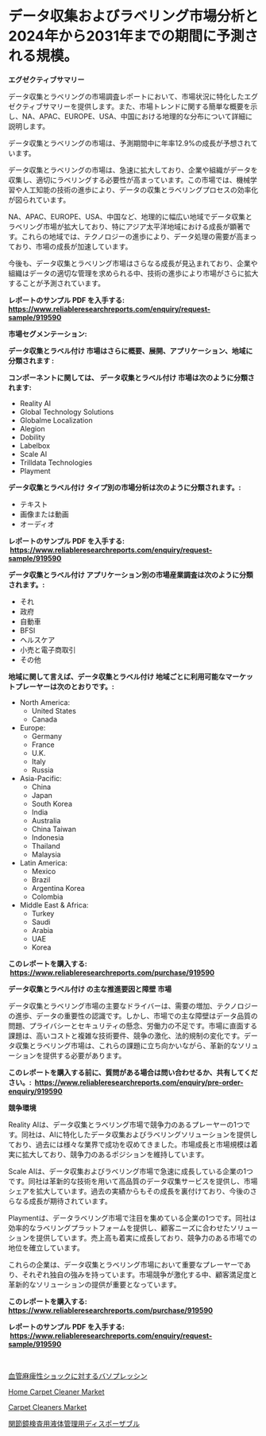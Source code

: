 <p><h1>データ収集およびラベリング市場分析と2024年から2031年までの期間に予測される規模。</h1></p><p><strong>エグゼクティブサマリー</strong></p>
<p><p>データ収集とラベリングの市場調査レポートにおいて、市場状況に特化したエグゼクティブサマリーを提供します。また、市場トレンドに関する簡単な概要を示し、NA、APAC、EUROPE、USA、中国における地理的な分布について詳細に説明します。</p><p>データ収集とラベリングの市場は、予測期間中に年率12.9%の成長が予想されています。</p><p>データ収集とラベリングの市場は、急速に拡大しており、企業や組織がデータを収集し、適切にラベリングする必要性が高まっています。この市場では、機械学習や人工知能の技術の進歩により、データの収集とラベリングプロセスの効率化が図られています。</p><p>NA、APAC、EUROPE、USA、中国など、地理的に幅広い地域でデータ収集とラベリング市場が拡大しており、特にアジア太平洋地域における成長が顕著です。これらの地域では、テクノロジーの進歩により、データ処理の需要が高まっており、市場の成長が加速しています。</p><p>今後も、データ収集とラベリング市場はさらなる成長が見込まれており、企業や組織はデータの適切な管理を求められる中、技術の進歩により市場がさらに拡大することが予測されています。</p></p>
<p><strong>レポートのサンプル PDF を入手する: <a href="https://www.reliableresearchreports.com/enquiry/request-sample/919590">https://www.reliableresearchreports.com/enquiry/request-sample/919590</a></strong></p>
<p><strong>市場セグメンテーション:</strong></p>
<p><strong> データ収集とラベル付け 市場はさらに概要、展開、アプリケーション、地域に分類されます :</strong></p>
<p><strong>コンポーネントに関しては、 データ収集とラベル付け 市場は次のように分類されます: &nbsp;</strong></p>
<p><ul><li>Reality AI</li><li>Global Technology Solutions</li><li>Globalme Localization</li><li>Alegion</li><li>Dobility</li><li>Labelbox</li><li>Scale AI</li><li>Trilldata Technologies</li><li>Playment</li></ul></p>
<p><strong> データ収集とラベル付け タイプ別の市場分析は次のように分類されます。:</strong></p>
<p><ul><li>テキスト</li><li>画像または動画</li><li>オーディオ</li></ul></p>
<p><strong>レポートのサンプル PDF を入手する: &nbsp;<a href="https://www.reliableresearchreports.com/enquiry/request-sample/919590">https://www.reliableresearchreports.com/enquiry/request-sample/919590</a></strong></p>
<p><strong> データ収集とラベル付け アプリケーション別の市場産業調査は次のように分類されます。:</strong></p>
<p><ul><li>それ</li><li>政府</li><li>自動車</li><li>BFSI</li><li>ヘルスケア</li><li>小売と電子商取引</li><li>その他</li></ul></p>
<p><strong>地域に関して言えば、データ収集とラベル付け 地域ごとに利用可能なマーケットプレーヤーは次のとおりです。:</strong></p>
<p><ul>
    <li>
        North America:
        <ul>
            <li>United States</li>
            <li>Canada</li>
        </ul>
    </li>
    <li>
        Europe:
        <ul>
            <li>Germany</li>
            <li>France</li>
            <li>U.K.</li>
            <li>Italy</li>
            <li>Russia</li>
        </ul>
    </li>
    <li>
        Asia-Pacific:
        <ul>
            <li>China</li>
            <li>Japan</li>
            <li>South Korea</li>
            <li>India</li>
            <li>Australia</li>
            <li>China Taiwan</li>
            <li>Indonesia</li>
            <li>Thailand</li>
            <li>Malaysia</li>
        </ul>
    </li>
    <li>
        Latin America:
        <ul>
            <li>Mexico</li>
            <li>Brazil</li>
            <li>Argentina Korea</li>
            <li>Colombia</li>
        </ul>
    </li>
    <li>
        Middle East & Africa:
        <ul>
            <li>Turkey</li>
            <li>Saudi</li>
            <li>Arabia</li>
            <li>UAE</li>
            <li>Korea</li>
        </ul>
    </li>
    </ul></p>
<p><strong>このレポートを購入する: &nbsp;<a href="https://www.reliableresearchreports.com/purchase/919590">https://www.reliableresearchreports.com/purchase/919590</a></strong></p>
<p><strong>データ収集とラベル付け の主な推進要因と障壁 市場</strong></p>
<p><p>データ収集とラベリング市場の主要なドライバーは、需要の増加、テクノロジーの進歩、データの重要性の認識です。しかし、市場での主な障壁はデータ品質の問題、プライバシーとセキュリティの懸念、労働力の不足です。市場に直面する課題は、高いコストと複雑な技術要件、競争の激化、法的規制の変化です。データ収集とラベリング市場は、これらの課題に立ち向かいながら、革新的なソリューションを提供する必要があります。</p></p>
<p><strong>このレポートを購入する前に、質問がある場合は問い合わせるか、共有してください。:&nbsp; <a href="https://www.reliableresearchreports.com/enquiry/pre-order-enquiry/919590">https://www.reliableresearchreports.com/enquiry/pre-order-enquiry/919590</a></strong></p>
<p><strong>競争環境</strong></p>
<p><p>Reality AIは、データ収集とラベリング市場で競争力のあるプレーヤーの1つです。同社は、AIに特化したデータ収集およびラベリングソリューションを提供しており、過去には様々な業界で成功を収めてきました。市場成長と市場規模は着実に拡大しており、競争力のあるポジションを維持しています。</p><p>Scale AIは、データ収集およびラベリング市場で急速に成長している企業の1つです。同社は革新的な技術を用いて高品質のデータ収集サービスを提供し、市場シェアを拡大しています。過去の実績からもその成長を裏付けており、今後のさらなる成長が期待されています。</p><p>Playmentは、データラベリング市場で注目を集めている企業の1つです。同社は効率的なラベリングプラットフォームを提供し、顧客ニーズに合わせたソリューションを提供しています。売上高も着実に成長しており、競争力のある市場での地位を確立しています。</p><p>これらの企業は、データ収集とラベリング市場において重要なプレーヤーであり、それぞれ独自の強みを持っています。市場競争が激化する中、顧客満足度と革新的なソリューションの提供が重要となっています。</p></p>
<p><strong>このレポートを購入する: &nbsp; <a href="https://www.reliableresearchreports.com/purchase/919590">https://www.reliableresearchreports.com/purchase/919590</a></strong></p>
<p><strong>レポートのサンプル PDF を入手する: &nbsp;<a href="https://www.reliableresearchreports.com/enquiry/request-sample/919590">https://www.reliableresearchreports.com/enquiry/request-sample/919590</a></strong><strong></strong></p>
<p>&nbsp;</p>
<p><p><a href="https://github.com/lababdou/Market-Research-Report-List-2/blob/main/4175654182968.md">血管麻痺性ショックに対するバソプレッシン</a></p><p><a href="https://issuu.com/reportprime-2/docs/home-carpet-cleaner-market-size-2030.pptx">Home Carpet Cleaner Market</a></p><p><a href="https://issuu.com/reportprime-2/docs/carpet-cleaners-market-size-2030.pptx">Carpet Cleaners Market</a></p><p><a href="https://github.com/mohamedbakry57/Market-Research-Report-List-2/blob/main/4496704182967.md">関節鏡検査用液体管理用ディスポーザブル</a></p></p>